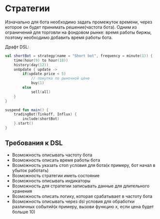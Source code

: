# Стратегии

Изначально для бота необходимо задать промежуток времени, через которое он будет принимать решение(частота бота). Одним из ограничений для торговли на фондовом рынке: время работы биржы, поэтому необходимо добавить время работы бота.

Драфт DSL:
```kotlin
val shortBot = strategy(name = "Short bot", frequency = minute(1)) {
    time(hour(9) to hour(18))
    history(day(12))
    onUpdate { update ->
        if(update.price < 5)
            // покупка по рыночной цене
            buy(1)
        else
            sell(all)
    }
}

suspend fun main() {
    tradingBot(Tinkoff, Influx) {
        include(shortBot)
    }.start()
}
```



## Требования к DSL

- Возможность описывать частоту бота
- Возможность описать время работы бота
- Возможность указать стоп условия для бота(к примеру, бот начал в убыток работать)
- Возможность стратегии иметь состояние
- Возможность описывать индикаторы
- Возможность для стратегии записывать данные для длительного хранения
- Возможность описать логику, которая срабатывает в частоту бота
- Возможность описывать через dsl условия для обработки различных событий(к примеру, вызови функцию x, если цена будет больше 10)